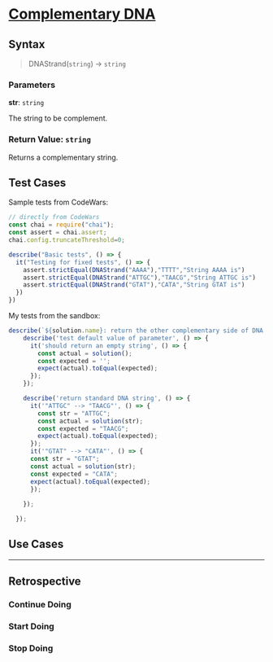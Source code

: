 # [Complementary DNA](https://www.codewars.com/kata/554e4a2f232cdd87d9000038/train/javascript)

 <!-- 
 Complementary DNA

Deoxyribonucleic acid (DNA) is a chemical found in the nucleus of cells and carries the "instructions" for the development and functioning of living organisms.

In DNA strings, symbols "A" and "T" are complements of each other, as "C" and "G". You function receives one side of the DNA (string, except for Haskell); you need to return the other complementary side. DNA strand is never empty or there is no DNA at all (again, except for Haskell).

@param {String} [str = ""] - The string to be complement.
@returns {String} - Returns a complementary string.
@example

DNAStrand("ATTGC"); // "TAACG"

@example

DNAStrand("GTAT"); // "CATA"

<!-- 
Example: (input -> output)

"ATTGC" -> "TAACG"
"GTAT" -> "CATA"
dnaStrand []        `shouldBe` []
dnaStrand [A,T,G,C] `shouldBe` [T,A,C,G]
dnaStrand [G,T,A,T] `shouldBe` [C,A,T,A]
dnaStrand [A,A,A,A] `shouldBe` [T,T,T,T]
-->

## Syntax

> DNAStrand(`string`) -> `string`

### Parameters

**str**: `string`

The string to be complement.

### Return Value: `string`

Returns a complementary string.

## Test Cases

Sample tests from CodeWars:

```js
// directly from CodeWars
const chai = require("chai");
const assert = chai.assert;
chai.config.truncateThreshold=0;

describe("Basic tests", () => {
  it("Testing for fixed tests", () => {
    assert.strictEqual(DNAStrand("AAAA"),"TTTT","String AAAA is")
    assert.strictEqual(DNAStrand("ATTGC"),"TAACG","String ATTGC is")
    assert.strictEqual(DNAStrand("GTAT"),"CATA","String GTAT is")   
  })
})
```

My tests from the sandbox:

```js
describe(`${solution.name}: return the other complementary side of DNA string`, () => {
    describe('test default value of parameter', () => {
      it('should return an empty string', () => {
        const actual = solution();
        const expected = '';
        expect(actual).toEqual(expected);
      });
    });

    describe('return standard DNA string', () => {
      it('"ATTGC" --> "TAACG"', () => {
        const str = "ATTGC";
        const actual = solution(str);
        const expected = "TAACG";
        expect(actual).toEqual(expected);
      });
      it('"GTAT" --> "CATA"', () => {
      const str = "GTAT";
      const actual = solution(str);
      const expected = "CATA";
      expect(actual).toEqual(expected);
      });
      
    });

  });
```

## Use Cases

<!-- #to do
  write a minimum of 2 use cases to show this functions behavior.

  try to find interesting _edge cases_, it's good for you ;)
  an edge case is when a function behaves different than you'd expect.
  This will help you and others better understand the function.

  https://www.geeksforgeeks.org/dont-forget-edge-cases/
-->

---

## Retrospective

<!-- #to do
  write any notes to help you review this exercise later, and to help others' study it.

  this might include:

  - good ideas to use later in your own code
  - less good ideas to avoid in your own code
  - new vocabulary you learned
  - the most important thing(s) you learned
  - something that you still don't understand but want to keep studying
  - something that surprised you
  - tricks you will want to remember and use later
-->

### Continue Doing

### Start Doing

### Stop Doing
